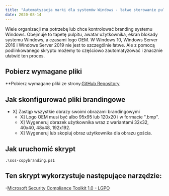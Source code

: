 ```yaml
---
title: "Automatyzacja marki dla systemów Windows - łatwe sterowanie pulpitem, ekranem blokady i nie tylko"
date: 2020-08-14
---
```



Wiele organizacji ma potrzebę lub chce kontrolować branding systemu Windows.
Obejmuje to tapetę pulpitu, awatar użytkownika, ekran blokady systemu Windows, a czasami logo OEM.
W Windows 10, Windows Server 2016 i Windows Server 2019 nie jest to szczególnie łatwe.
Ale z pomocą podlinkowanego skryptu możemy to częściowo zautomatyzować i znacznie ułatwić ten proces.

## Pobierz wymagane pliki

**Pobierz wymagane pliki ze strony.[GitHub Repository](https://github.com/simeononsecurity/Windows-Branding-Script)

## Jak skonfigurować pliki brandingowe

- X] Zastąp wszystkie obrazy swoimi obrazami brandingowymi
  - X] Logo OEM musi być albo 95x95 lub 120x20 i w formacie ".bmp".
  - X] Wygeneruj obrazek użytkownika wraz z wariantami 32x32, 40x40, 48x48, 192x192.
  - X] Wygeneruj lub skopiuj obraz użytkownika dla obrazu gościa.

## Jak uruchomić skrypt
```
.\sos-copybranding.ps1
```

## Ten skrypt wykorzystuje następujące narzędzie:

-[Microsoft Security Compliance Toolkit 1.0 - LGPO](https://www.microsoft.com/en-us/download/details.aspx?id=55319)
